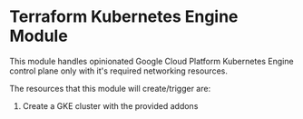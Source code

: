 # Terraform Kubernetes Engine Module

This module handles opinionated Google Cloud Platform Kubernetes Engine control
plane only with it's required networking resources.

The resources that this module will create/trigger are:

1. Create a GKE cluster with the provided addons
